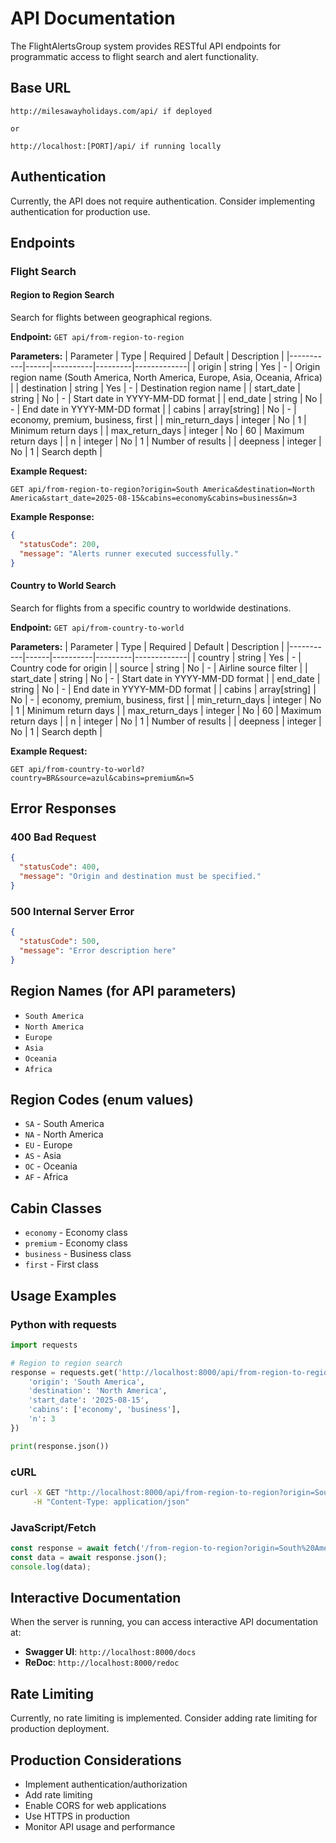 # API Documentation

The FlightAlertsGroup system provides RESTful API endpoints for programmatic access to flight search and alert functionality.

## Base URL
```
http://milesawayholidays.com/api/ if deployed

or 

http://localhost:[PORT]/api/ if running locally
```

## Authentication
Currently, the API does not require authentication. Consider implementing authentication for production use.

## Endpoints

### Flight Search

#### Region to Region Search
Search for flights between geographical regions.

**Endpoint:** `GET api/from-region-to-region`

**Parameters:**
| Parameter | Type | Required | Default | Description |
|-----------|------|----------|---------|-------------|
| origin   | string | Yes | - | Origin region name (South America, North America, Europe, Asia, Oceania, Africa) |
| destination | string | Yes | - | Destination region name |
| start_date | string | No | - | Start date in YYYY-MM-DD format |
| end_date | string | No | - | End date in YYYY-MM-DD format |
| cabins | array[string] | No | - | economy, premium, business, first |
| min_return_days | integer | No | 1 | Minimum return days |
| max_return_days | integer | No | 60 | Maximum return days |
| n | integer | No | 1 | Number of results |
| deepness | integer | No | 1 | Search depth |

**Example Request:**
```http
GET api/from-region-to-region?origin=South America&destination=North America&start_date=2025-08-15&cabins=economy&cabins=business&n=3
```

**Example Response:**
```json
{
  "statusCode": 200,
  "message": "Alerts runner executed successfully."
}
```

#### Country to World Search
Search for flights from a specific country to worldwide destinations.

**Endpoint:** `GET api/from-country-to-world`

**Parameters:**
| Parameter | Type | Required | Default | Description |
|-----------|------|----------|---------|-------------|
| country | string | Yes | - | Country code for origin |
| source | string | No | - | Airline source filter |
| start_date | string | No | - | Start date in YYYY-MM-DD format |
| end_date | string | No | - | End date in YYYY-MM-DD format |
| cabins | array[string] | No | - | economy, premium, business, first |
| min_return_days | integer | No | 1 | Minimum return days |
| max_return_days | integer | No | 60 | Maximum return days |
| n | integer | No | 1 | Number of results |
| deepness | integer | No | 1 | Search depth |

**Example Request:**
```http
GET api/from-country-to-world?country=BR&source=azul&cabins=premium&n=5
```

## Error Responses

### 400 Bad Request
```json
{
  "statusCode": 400,
  "message": "Origin and destination must be specified."
}
```

### 500 Internal Server Error
```json
{
  "statusCode": 500,
  "message": "Error description here"
}
```

## Region Names (for API parameters)
- `South America`
- `North America` 
- `Europe`
- `Asia`
- `Oceania`
- `Africa`

## Region Codes (enum values)
- `SA` - South America
- `NA` - North America
- `EU` - Europe
- `AS` - Asia
- `OC` - Oceania
- `AF` - Africa

## Cabin Classes
- `economy` - Economy class
- `premium` - Economy class
- `business` - Business class  
- `first` - First class

## Usage Examples

### Python with requests
```python
import requests

# Region to region search
response = requests.get('http://localhost:8000/api/from-region-to-region', params={
    'origin': 'South America',
    'destination': 'North America',
    'start_date': '2025-08-15',
    'cabins': ['economy', 'business'],  
    'n': 3
})

print(response.json())
```

### cURL
```bash
curl -X GET "http://localhost:8000/api/from-region-to-region?origin=South%20America&destination=North%20America&cabins=economy&n=3" \
     -H "Content-Type: application/json"
```

### JavaScript/Fetch
```javascript
const response = await fetch('/from-region-to-region?origin=South%20America&destination=North%20America&cabins=economy&n=3');
const data = await response.json();
console.log(data);
```

## Interactive Documentation
When the server is running, you can access interactive API documentation at:
- **Swagger UI**: `http://localhost:8000/docs`
- **ReDoc**: `http://localhost:8000/redoc`

## Rate Limiting
Currently, no rate limiting is implemented. Consider adding rate limiting for production deployment.

## Production Considerations
- Implement authentication/authorization
- Add rate limiting
- Enable CORS for web applications
- Use HTTPS in production
- Monitor API usage and performance

